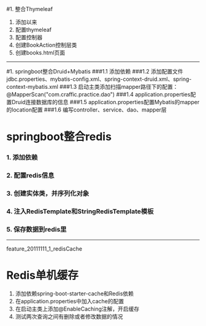 #1. 整合Thymeleaf
<ol>
    <li>添加以来</li>
    <li>配置thymeleaf</li>
    <li>配置控制器</li>
    <li>创建BookAction控制层类</li>
    <li>创建books.html页面</li>
    
</ol>


----------------------------------------------------------------
#1. springboot整合Druid+Mybatis
###1.1 添加依赖
###1.2 添加配置文件jdbc.properties、mybatis-config.xml、spring-context-druid.xml、spring-context-mybatis.xml
###1.3 启动主类添加扫描mapper路径下的配置：@MapperScan("com.craffic.practice.dao")
###1.4 application.properties配置Druid连接数据库的信息
###1.5 application.properties配置Mybatis的mapper的location配置
###1.6 编写controller、service、dao、mapper层


# springboot整合redis
### 1. 添加依赖
### 2. 配置redis信息
### 3. 创建实体类，并序列化对象
### 4. 注入RedisTemplate和StringRedisTemplate模板
### 5. 保存数据到redis里


----------------------------------------------------------------
feature_20111111_1_redisCache
# Redis单机缓存
1. 添加依赖spring-boot-starter-cache和Redis依赖
2. 在application.properties中加入cache的配置
3. 在启动主类上添加@EnableCaching注解，开启缓存
4. 测试两次查询之间有删除或者修改数据的情况